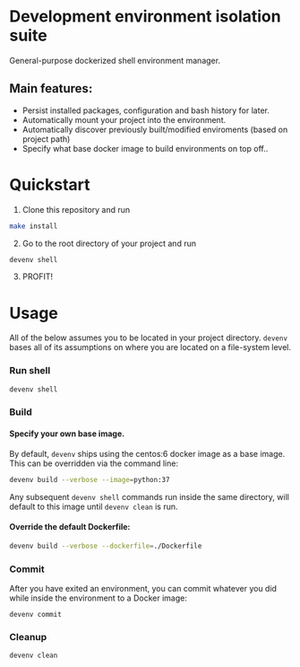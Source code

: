 # Development environment isolation suite
General-purpose dockerized shell environment manager.

## Main features:
  * Persist installed packages, configuration and bash history for later.
  * Automatically mount your project into the environment.
  * Automatically discover previously built/modified enviroments (based on project path)
  * Specify what base docker image to build environments on top off..
 
# Quickstart

1. Clone this repository and run
```bash
make install
```
2. Go to the root directory of your project and run
```bash
devenv shell
```
3. PROFIT!

# Usage
All of the below assumes you to be located in your project directory.
`devenv` bases all of its assumptions on where you are located on a file-system level.

### Run shell
```bash
devenv shell
```
### Build
#### Specify your own base image.
By default, `devenv` ships using the centos:6 docker image as a base image. This can be overridden via the command line:
```bash
devenv build --verbose --image=python:37
```
Any subsequent `devenv shell` commands run inside the same directory, will default to this image until `devenv clean` is run.

#### Override the default Dockerfile:
```bash
devenv build --verbose --dockerfile=./Dockerfile
```

### Commit
After you have exited an environment, you can commit whatever you did while inside the environment to a Docker image:

```
devenv commit
```

### Cleanup
```
devenv clean
```

